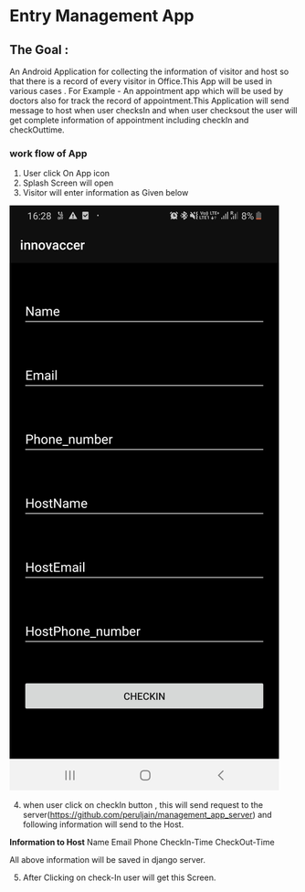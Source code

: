# **Entry Management App**

## The Goal :

An Android Application for collecting the information of visitor and host so that there is a record of every visitor in Office.This App will be used in various cases . For Example - An appointment app which will be used by doctors also for track the record of appointment.This Application will send message to host when user checksIn and when user checksout the user will get complete information of appointment including checkIn and checkOuttime.

### work flow of App

1) User click On App icon
2) Splash Screen will open
3) Visitor will enter information as Given below

![Test Image 1](Screenshot_20191127-162857_innovaccer.jpg)

4) when user click on checkIn button , this will send request to the server(https://github.com/peruljain/management_app_server) and following information will send to the Host.

**Information to Host**
Name
Email
Phone
CheckIn-Time
CheckOut-Time

All above information will be saved in django server.

5) After Clicking on check-In user will get this Screen.
